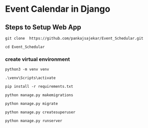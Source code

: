 # Event Calendar in Django


## Steps to Setup Web App
```
git clone  https://github.com/pankajsajekar/Event_Schedular.git
```
```
cd Event_Schedular
```
### create virtual environment
```
python3 -m venv venv
```
```
.\venv\Scripts\activate
```
```
pip install -r requirements.txt
```
```
python manage.py makemigrations
```
```
python manage.py migrate
```
```
python manage.py createsuperuser
```
```
python manage.py runserver
```
